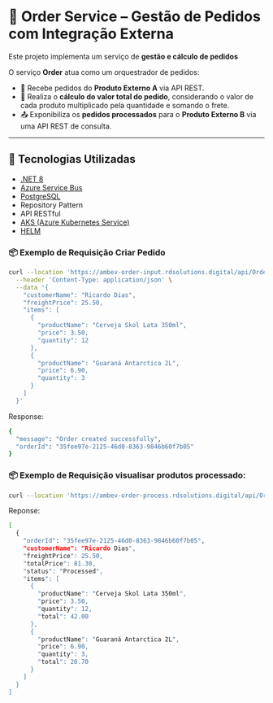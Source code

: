 # 🛒 Order Service – Gestão de Pedidos com Integração Externa

Este projeto implementa um serviço de **gestão e cálculo de pedidos**

O serviço **Order** atua como um orquestrador de pedidos:

- 🔁 Recebe pedidos do **Produto Externo A** via API REST.
- 🧠 Realiza o **cálculo do valor total do pedido**, considerando o valor de cada produto multiplicado pela quantidade e somando o frete.
- 📤 Exponibiliza os **pedidos processados** para o **Produto Externo B** via uma API REST de consulta.

---

## 🧱 Tecnologias Utilizadas

- [.NET 8](https://dotnet.microsoft.com/en-us/)
- [Azure Service Bus](https://learn.microsoft.com/azure/service-bus-messaging/)
- [PostgreSQL](https://www.postgresql.org/)
- Repository Pattern
- API RESTful
- [AKS (Azure Kubernetes Service)](https://learn.microsoft.com/azure/aks/)
- [HELM](https://helm.sh/)

### 📦 Exemplo de Requisição Criar Pedido

```bash
curl --location 'https://ambev-order-input.rdsolutions.digital/api/OrderInput/create' \
  --header 'Content-Type: application/json' \
  --data '{
    "customerName": "Ricardo Dias",
    "freightPrice": 25.50,
    "items": [
      {
        "productName": "Cerveja Skol Lata 350ml",
        "price": 3.50,
        "quantity": 12
      },
      {
        "productName": "Guaraná Antarctica 2L",
        "price": 6.90,
        "quantity": 3
      }
    ]
  }'
`````

Response: 
```bash
{
  "message": "Order created successfully",
  "orderId": "35fee97e-2125-46d0-8363-9846b60f7b05"
}
`````

### 📦 Exemplo de Requisição visualisar produtos processado:
```bash
curl --location 'https://ambev-order-process.rdsolutions.digital/api/Order'´
`````

Reponse:

```bash
[
  {
    "orderId": "35fee97e-2125-46d0-8363-9846b60f7b05",
    "customerName": "Ricardo Dias",
    "freightPrice": 25.50,
    "totalPrice": 81.30,
    "status": "Processed",
    "items": [
      {
        "productName": "Cerveja Skol Lata 350ml",
        "price": 3.50,
        "quantity": 12,
        "total": 42.00
      },
      {
        "productName": "Guaraná Antarctica 2L",
        "price": 6.90,
        "quantity": 3,
        "total": 20.70
      }
    ]
  }
]
`````

